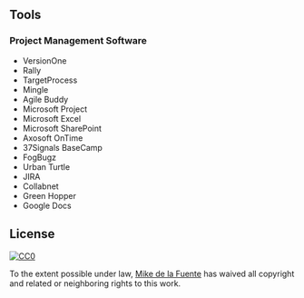 ﻿## Tools
### Project Management Software
- VersionOne
- Rally
- TargetProcess
- Mingle
- Agile Buddy
- Microsoft Project
- Microsoft Excel
- Microsoft SharePoint
- Axosoft OnTime
- 37Signals BaseCamp
- FogBugz
- Urban Turtle
- JIRA
- Collabnet
- Green Hopper
- Google Docs


## License

[![CC0](https://mirrors.creativecommons.org/presskit/buttons/88x31/svg/cc-zero.svg)](https://creativecommons.org/publicdomain/zero/1.0/)

To the extent possible under law, [Mike de la Fuente](http://twitter.highfiveboom.com) has waived all copyright and related or neighboring rights to this work.